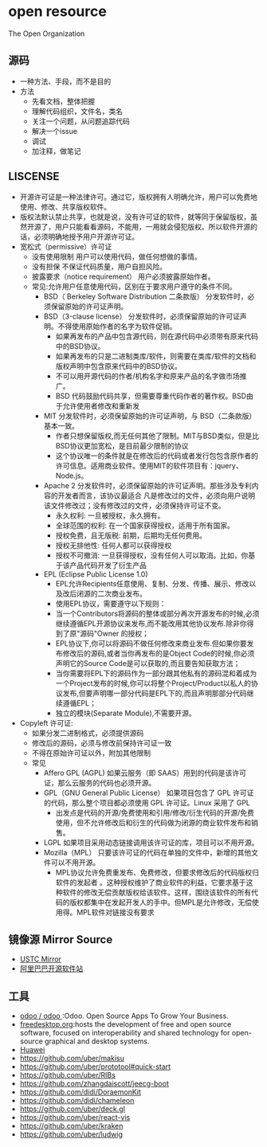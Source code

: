 # open resource

The Open Organization

## 源码

* 一种方法、手段，而不是目的
* 方法
    - 先看文档，整体把握
    - 理解代码组织，文件名，类名
    - 关注一个问题，从问题追踪代码
    - 解决一个issue
    - 调试
    - 加注释，做笔记

## LISCENSE

* 开源许可证是一种法律许可。通过它，版权拥有人明确允许，用户可以免费地使用、修改、共享版权软件。
* 版权法默认禁止共享，也就是说，没有许可证的软件，就等同于保留版权，虽然开源了，用户只能看看源码，不能用，一用就会侵犯版权。所以软件开源的话，必须明确地授予用户开源许可证。
* 宽松式（permissive）许可证
    - 没有使用限制 用户可以使用代码，做任何想做的事情。
    - 没有担保 不保证代码质量，用户自担风险。
    - 披露要求（notice requirement） 用户必须披露原始作者。
    - 常见:允许用户任意使用代码，区别在于要求用户遵守的条件不同。
        + BSD（ Berkeley Software Distribution 二条款版） 分发软件时，必须保留原始的许可证声明。
        + BSD（3-clause license） 分发软件时，必须保留原始的许可证声明。不得使用原始作者的名字为软件促销。
            * 如果再发布的产品中包含源代码，则在源代码中必须带有原来代码中的BSD协议。
            * 如果再发布的只是二进制类库/软件，则需要在类库/软件的文档和版权声明中包含原来代码中的BSD协议。
            * 不可以用开源代码的作者/机构名字和原来产品的名字做市场推广。
            * BSD 代码鼓励代码共享，但需要尊重代码作者的著作权。BSD由于允许使用者修改和重新发
        + MIT 分发软件时，必须保留原始的许可证声明，与 BSD（二条款版）基本一致。
            * 作者只想保留版权,而无任何其他了限制。MIT与BSD类似，但是比BSD协议更加宽松，是目前最少限制的协议
            * 这个协议唯一的条件就是在修改后的代码或者发行包包含原作者的许可信息。适用商业软件。使用MIT的软件项目有：jquery、Node.js。
        + Apache 2 分发软件时，必须保留原始的许可证声明。那些涉及专利内容的开发者而言，该协议最适合 凡是修改过的文件，必须向用户说明该文件修改过；没有修改过的文件，必须保持许可证不变。
            * 永久权利: 一旦被授权，永久拥有。
            * 全球范围的权利: 在一个国家获得授权，适用于所有国家。
            * 授权免费，且无版税: 前期，后期均无任何费用。
            * 授权无排他性: 任何人都可以获得授权
            * 授权不可撤消: 一旦获得授权，没有任何人可以取消。比如，你基于该产品代码开发了衍生产品
        + EPL (Eclipse Public License 1.0)
            * EPL允许Recipients任意使用、复制、分发、传播、展示、修改以及改后闭源的二次商业发布。
            * 使用EPL协议，需要遵守以下规则：
            * 当一个Contributors将源码的整体或部分再次开源发布的时候,必须继续遵循EPL开源协议来发布,而不能改用其他协议发布.除非你得到了原"源码"Owner 的授权；
            * EPL协议下,你可以将源码不做任何修改来商业发布.但如果你要发布修改后的源码,或者当你再发布的是Object Code的时候,你必须声明它的Source Code是可以获取的,而且要告知获取方法；
            * 当你需要将EPL下的源码作为一部分跟其他私有的源码混和着成为一个Project发布的时候,你可以将整个Project/Product以私人的协议发布,但要声明哪一部分代码是EPL下的,而且声明那部分代码继续遵循EPL；
            * 独立的模块(Separate Module),不需要开源。
* Copyleft 许可证:
    - 如果分发二进制格式，必须提供源码
    - 修改后的源码，必须与修改前保持许可证一致
    - 不得在原始许可证以外，附加其他限制
    - 常见
        + Affero GPL (AGPL) 如果云服务（即 SAAS）用到的代码是该许可证，那么云服务的代码也必须开源。
        + GPL（GNU General Public License） 如果项目包含了 GPL 许可证的代码，那么整个项目都必须使用 GPL 许可证。Linux 采用了 GPL
            * 出发点是代码的开源/免费使用和引用/修改/衍生代码的开源/免费使用，但不允许修改后和衍生的代码做为闭源的商业软件发布和销售。
        + LGPL 如果项目采用动态链接调用该许可证的库，项目可以不用开源。
        + Mozilla（MPL） 只要该许可证的代码在单独的文件中，新增的其他文件可以不用开源。
            * MPL协议允许免费重发布、免费修改，但要求修改后的代码版权归软件的发起者 。这种授权维护了商业软件的利益，它要求基于这种软件的修改无偿贡献版权给该软件。这样，围绕该软件的所有代码的版权都集中在发起开发人的手中。但MPL是允许修改，无偿使用得。MPL软件对链接没有要求

## 镜像源 Mirror Source

* [USTC Mirror](http://mirrors.ustc.edu.cn/help/index.html#)
* [阿里巴巴开源软件站](https://opsx.alibaba.com/)

## 工具

* [ odoo / odoo ](https://github.com/odoo/odoo):Odoo. Open Source Apps To Grow Your Business.
* [freedesktop.org](https://www.freedesktop.org/wiki/):hosts the development of free and open source software, focused on interoperability and shared technology for open-source graphical and desktop systems.
* [Huawei](https://code.opensource.huaweicloud.com/home)
* https://github.com/uber/makisu
* https://github.com/uber/prototool#quick-start
* https://github.com/uber/RIBs
* https://github.com/zhangdaiscott/jeecg-boot
* https://github.com/didi/DoraemonKit
* https://github.com/didi/chameleon
* https://github.com/uber/deck.gl
* https://github.com/uber/react-vis
* https://github.com/uber/kraken
* https://github.com/uber/ludwig
